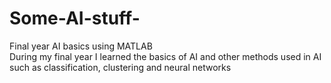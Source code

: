 # Some-AI-stuff-
Final year AI basics using MATLAB  
During my final year I learned the basics of AI and other methods used in AI such as classification, clustering and neural networks  
